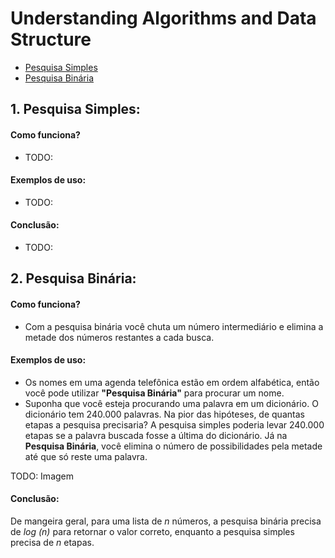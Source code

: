 # Understanding Algorithms and Data Structure

- [Pesquisa Simples](#pesquisa-simples)
- [Pesquisa Binária](#pesquisa-binaria)

## 1. <a name="pesquisa-simples">Pesquisa Simples:<a/>
#### Como funciona?
- TODO:
#### Exemplos de uso:
- TODO:
#### Conclusão:
- TODO:


## 2. <a name="pesquisa-binaria">Pesquisa Binária:<a/>

#### Como funciona?
- Com a pesquisa binária você chuta um número intermediário e elimina a metade dos números restantes a cada busca.

#### Exemplos de uso:
- Os nomes em uma agenda telefônica estão em ordem alfabética, então você pode utilizar **"Pesquisa Binária"** para procurar um nome.
- Suponha que você esteja procurando uma palavra em um dicionário. O dicionário tem 240.000 palavras. Na pior das hipóteses, de quantas etapas a pesquisa precisaria? A pesquisa simples poderia levar 240.000 etapas se a palavra buscada fosse a última do dicionário. Já na **Pesquisa Binária**, você elimina o número de possibilidades pela metade até que só reste uma palavra.

TODO: Imagem

#### Conclusão:
De mangeira geral, para uma lista de *n* números, a pesquisa binária precisa de *log (n)* para retornar o valor correto, enquanto a pesquisa simples precisa de *n* etapas.
